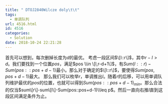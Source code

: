 ```yaml
---
title: " DTOJ2840Wilcze doly\t\t"
tags:
  - 单调队列
url: 4516.html
id: 4516
categories:
  - Solution
date: 2018-10-24 22:21:28
---
```


首先可以想到，每次删掉长度为$d$的最优。 考虑一段区间$\[l::r\]$，其中$r-l>d$。我们要找到一个位置$pos$，满足$pos \\in \[l,r-d+1\]$，有$Sum(l::r)-Sum(pos::pos+d-1)$最小。那么对于确定的$\[l::r\]$，要使得$Sum(pos,pos+d-1)$最大。 那么我们可以枚举$r$，单调推出$l$。随着$r$的后移，可以用单调队列维护最优的$pos$的位置，也就可以得到$Sum(pos::pos+d-1)_{min}$。那么合法的仅当$sum\[r\]-sum\[l\]-Sum(pos::pos+d-1)\\leq p$。然后一直向右推$l$直到这段区间满足条件为止。